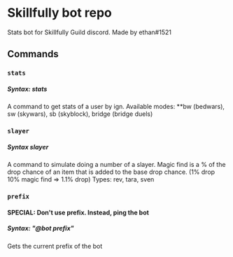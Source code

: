 # Skillfully bot repo
Stats bot for Skillfully Guild discord.
Made by ethan#1521

## Commands 
### `stats`
  ##### Syntax: stats <user> <mode> 
  A command to get stats of a user by ign. 
  Available modes: **bw (bedwars), sw (skywars), sb (skyblock), bridge (bridge duels) 
  
### `slayer` 
  ##### Syntax slayer <type> <number> <magic find> 
  A command to simulate doing a number of a slayer. Magic find is a % of the drop chance of an item that is added to the base drop chance. (1% drop 10% magic find => 1.1% drop) 
  Types: rev, tara, sven 

### `prefix` 
  #### SPECIAL: Don't use prefix. Instead, ping the bot 
  ##### Syntax: "@bot prefix" 
  Gets the current prefix of the bot 
